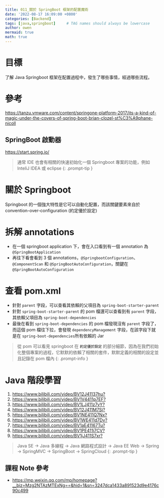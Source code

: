 ```yaml
---
title: 011_關於 SpringBoot 框架的配置魔術
date: '2022-08-17 16:09:00 +0800'
categories: [Backend]
tags: [java,springboot]     # TAG names should always be lowercase
author: owen
mermaid: true
math: true
---
```


# 目標
了解 Java Springboot 框架在配置過程中，發生了哪些事情，經過哪些流程。

# 參考
<https://tanzu.vmware.com/content/springone-platform-2017/its-a-kind-of-magic-under-the-covers-of-spring-boot-brian-clozel-st%C3%A9phane-nicoll>

## SpringBoot 啟動器
<https://start.spring.io/>

> 通常 IDE 也會有相關的快速初始化一個 Springboot 專案的功能，例如 InteliJ IDEA 或 eclipse
{: .prompt-tip }

# 關於 Springboot
Springboot 的一個強大特性是它可以自動化配置，而該關鍵要素來自於 convention-over-configuration (約定優於設定)

# 拆解 annotations
- 在一個 springboot application 下，會在入口看到有一個 annotation 為 `@SpringBootApplication`
- 再往下看會看到 3 個 annotations，`@SpringbootConfiguration`、`@ComponentScan` 和 `@SpringBootAutoConfiguration`，關鍵在 `@SpringBootAutoConfiguration`

# 查看 pom.xml
- 針對 `parent` 字段，可以查看其依賴的父項目為 `spring-boot-starter-parent`
- 針對 `spring-boot-starter-parent` 的 pom 檔還可以查看到有 `parent` 字段，其依賴父項目為 `spring-boot-dependencies`
- 最後在看到 `spring-boot-dependencies` 的 pom 檔發現沒有 `parent` 字段了，而這個 pom 檔往下拉，會發現 `dependencyManagement` 字段，在該字段下就是在 `spring-boot-dependencies`所有依賴的 Jar

> 從 pom 可以看見 springboot 在 <b>`約定優於設定`</b> 的部分細節，因為在我們初始化整個專案的過程，它默默的依賴了相關的套件，默默定義的相關的設定並且記錄在 pom 檔內
{: .prompt-info }

# Java 階段學習
1. <https://www.bilibili.com/video/BV12J41137hu?>
2. <https://www.bilibili.com/video/BV1V4411p7EF?>
3. <https://www.bilibili.com/video/BV1LJ411z7vY?>
4. <https://www.bilibili.com/video/BV12J411M7Sj?>
5. <https://www.bilibili.com/video/BV1NE411Q7Nx?>
6. <https://www.bilibili.com/video/BV1WE411d7Dv?>
7. <https://www.bilibili.com/video/BV1aE41167Tu?>
8. <https://www.bilibili.com/video/BV1PE411i7CV?>
9. <https://www.bilibili.com/video/BV1jJ411S7xr?>

> Java SE -> Java 多線程 -> Java 網路程式設計 -> Java EE Web -> Spring -> SpringMVC -> SpringBoot -> SpringCloud
{: .prompt-tip }

## 課程 Note 參考
- <https://mp.weixin.qq.com/mp/homepage?__biz=Mzg2NTAzMTExNg==&hid=1&sn=3247dca1433a891523d9e4176c90c499>